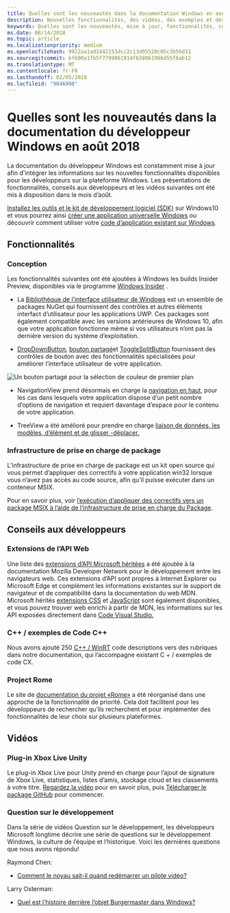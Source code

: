 ```yaml
---
title: Quelles sont les nouveautés dans la documentation Windows en août 2018 - développer des applications UWP
description: Nouvelles fonctionnalités, des vidéos, des exemples et des conseils aux développeurs ont été ajoutées à la documentation du développeur Windows 10 août 2018.
keywords: Quelles sont les nouveautés, mise à jour, fonctionnalités, conseils aux développeurs, Windows 10, août
ms.date: 08/14/2018
ms.topic: article
ms.localizationpriority: medium
ms.openlocfilehash: 9922aa1ad2442153dcc2c13d05520c05c3b56d31
ms.sourcegitcommit: bf600a1fb5f7799961914f638061986d55f6ab12
ms.translationtype: MT
ms.contentlocale: fr-FR
ms.lasthandoff: 02/05/2019
ms.locfileid: "9046908"
---
```

# <a name="whats-new-in-the-windows-developer-docs-in-august-2018"></a>Quelles sont les nouveautés dans la documentation du développeur Windows en août 2018

La documentation du développeur Windows est constamment mise à jour afin d'intégrer les informations sur les nouvelles fonctionnalités disponibles pour les développeurs sur la plateforme Windows. Les présentations de fonctionnalités, conseils aux développeurs et les vidéos suivantes ont été mis à disposition dans le mois d’août.

[Installez les outils et le kit de développement logiciel (SDK)](https://go.microsoft.com/fwlink/?LinkId=821431) sur Windows10 et vous pourrez ainsi [créer une application universelle Windows](../get-started/create-uwp-apps.md) ou découvrir comment utiliser votre [code d’application existant sur Windows](../porting/index.md).

## <a name="features"></a>Fonctionnalités

### <a name="design"></a>Conception

Les fonctionnalités suivantes ont été ajoutées à Windows les builds Insider Preview, disponibles via le programme [Windows Insider](https://insider.windows.com/) .

* La [Bibliothèque de l’interface utilisateur de Windows](https://aka.ms/winui-docs) est un ensemble de packages NuGet qui fournissent des contrôles et autres éléments interfact d’utilisateur pour les applications UWP. Ces packages sont également compatible avec les versions antérieures de Windows 10, afin que votre application fonctionne même si vos utilisateurs n’ont pas la dernière version du système d’exploitation.

* [DropDownButton](../design/controls-and-patterns/buttons.md#create-a-drop-down-button), [bouton partagé](../design/controls-and-patterns/buttons.md#create-a-split-button)et [ToggleSplitButton](../design/controls-and-patterns/buttons.md#create-a-toggle-split-button) fournissent des contrôles de bouton avec des fonctionnalités spécialisées pour améliorer l’interface utilisateur de votre application.

![Un bouton partagé pour la sélection de couleur de premier plan](../design/controls-and-patterns/images/split-button-rtb.png)

* NavigationView prend désormais en charge la [navigation en haut](../design/controls-and-patterns/navigationview.md), pour les cas dans lesquels votre application dispose d’un petit nombre d’options de navigation et requiert davantage d’espace pour le contenu de votre application.

* TreeView a été amélioré pour prendre en charge [liaison de données, les modèles, d’élément et de glisser -déplacer.](../design/controls-and-patterns/tree-view.md)

### <a name="package-support-framework"></a>Infrastructure de prise en charge de package

L’infrastructure de prise en charge de package est un kit open source qui vous permet d’appliquer des correctifs à votre application win32 lorsque vous n’avez pas accès au code source, afin qu’il puisse exécuter dans un conteneur MSIX.

Pour en savoir plus, voir [l’exécution d’appliquer des correctifs vers un package MSIX à l’aide de l’infrastructure de prise en charge du Package](../porting/package-support-framework.md).

## <a name="developer-guidance"></a>Conseils aux développeurs

### <a name="web-api-extensions"></a>Extensions de l’API Web

Une liste des [extensions d’API Microsoft héritées](https://developer.mozilla.org/docs/Web/API/Microsoft_API_extensions) a été ajoutée à la documentation Mozilla Developer Network pour le développement entre les navigateurs web. Ces extensions d’API sont propres à Internet Explorer ou Microsoft Edge et complément les informations existantes sur le support de navigateur et de compatibilité dans la documentation du web MDN. Microsoft hérités [extensions CSS](https://developer.mozilla.org/docs/Web/CSS/Microsoft_Extensions) et [JavaScript](https://developer.mozilla.org/docs/Web/JavaScript/Microsoft_JavaScript_extensions) sont également disponibles, et vous pouvez trouver web enrichi à partir de MDN, les informations sur les API exposées directement dans [Code Visual Studio.](https://code.visualstudio.com/updates/v1_25#_new-css-pseudo-selectors-and-pseudo-elements-from-mdn)

### <a name="cwinrt-code-examples"></a>C++ / exemples de Code C++

Nous avons ajouté 250 [C++ / WinRT](../cpp-and-winrt-apis/index.md) code descriptions vers des rubriques dans notre documentation, qui l’accompagne existant C + / exemples de code CX.

### <a name="project-rome"></a>Project Rome

Le site de [documentation du projet «Rome»](https://docs.microsoft.com/windows/project-rome/) a été réorganisé dans une approche de la fonctionnalité de priorité. Cela doit facilitent pour les développeurs de rechercher qu’ils recherchent et pour implémenter des fonctionnalités de leur choix sur plusieurs plateformes.

## <a name="videos"></a>Vidéos

### <a name="xbox-live-unity-plugin"></a>Plug-in Xbox Live Unity

Le plug-in Xbox Live pour Unity prend en charge pour l’ajout de signature de Xbox Live, statistiques, listes d’amis, stockage cloud et les classements à votre titre. [Regardez la vidéo](https://youtu.be/fVQZ-YgwNpY) pour en savoir plus, puis [Télécharger le package GitHub](https://aka.ms/UnityPlugin) pour commencer.

### <a name="one-dev-question"></a>Question sur le développement

Dans la série de vidéos Question sur le développement, les développeurs Microsoft longtime décrire une série de questions sur le développement Windows, la culture de l’équipe et l’historique. Voici les dernières questions que nous avons répondu!

Raymond Chen:

* [Comment le noyau sait-il quand redémarrer un pilote vidéo?](https://youtu.be/3SNAdyO1l5c)

Larry Osterman:

* [Quel est l’histoire derrière l’objet Burgermaster dans Windows?](https://youtu.be/0TDSbyAIvX0)